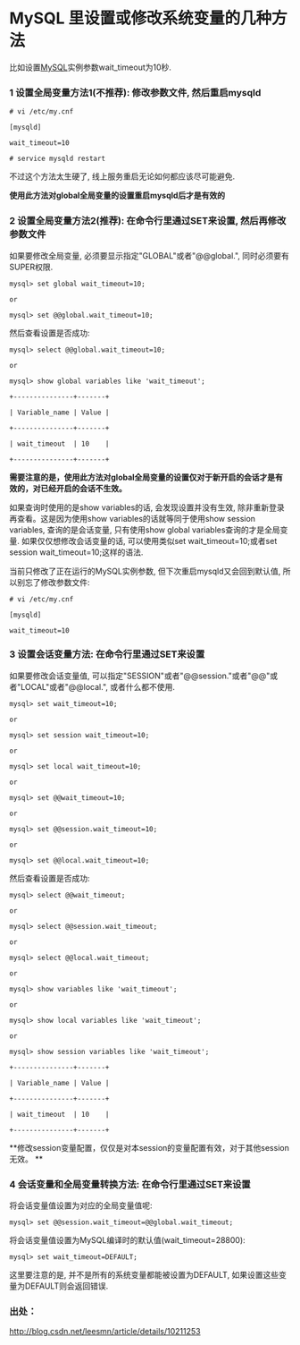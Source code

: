 # MySQL 里设置或修改系统变量的几种方法

比如设置[MySQL](http://lib.csdn.net/base/mysql)实例参数wait_timeout为10秒.

 

### 1 设置全局变量方法1(不推荐): 修改参数文件, 然后重启mysqld
```
# vi /etc/my.cnf

[mysqld]

wait_timeout=10

# service mysqld restart
```
不过这个方法太生硬了, 线上服务重启无论如何都应该尽可能避免.

 **使用此方法对global全局变量的设置重启mysqld后才是有效的**

### 2 设置全局变量方法2(推荐): 在命令行里通过SET来设置, 然后再修改参数文件

如果要修改全局变量, 必须要显示指定"GLOBAL"或者"@@global.", 同时必须要有SUPER权限. 
```
mysql> set global wait_timeout=10;

or

mysql> set @@global.wait_timeout=10;
```


然后查看设置是否成功:
```
mysql> select @@global.wait_timeout=10;

or

mysql> show global variables like 'wait_timeout';

+---------------+-------+

| Variable_name | Value |

+---------------+-------+

| wait_timeout  | 10    | 

+---------------+-------+
```
**需要注意的是，使用此方法对global全局变量的设置仅对于新开启的会话才是有效的，对已经开启的会话不生效。**

如果查询时使用的是show variables的话, 会发现设置并没有生效, 除非重新登录再查看。这是因为使用show variables的话就等同于使用show session variables, 查询的是会话变量, 只有使用show global variables查询的才是全局变量. 如果仅仅想修改会话变量的话, 可以使用类似set wait_timeout=10;或者set session wait_timeout=10;这样的语法. 

当前只修改了正在运行的MySQL实例参数, 但下次重启mysqld又会回到默认值, 所以别忘了修改参数文件:
```
# vi /etc/my.cnf

[mysqld]

wait_timeout=10
```


### 3 设置会话变量方法: 在命令行里通过SET来设置

如果要修改会话变量值, 可以指定"SESSION"或者"@@session."或者"@@"或者"LOCAL"或者"@@local.", 或者什么都不使用. 
```
mysql> set wait_timeout=10;

or

mysql> set session wait_timeout=10;

or

mysql> set local wait_timeout=10;

or

mysql> set @@wait_timeout=10;

or

mysql> set @@session.wait_timeout=10;

or

mysql> set @@local.wait_timeout=10;
```


然后查看设置是否成功:
```
mysql> select @@wait_timeout;

or

mysql> select @@session.wait_timeout;

or

mysql> select @@local.wait_timeout;

or

mysql> show variables like 'wait_timeout';

or

mysql> show local variables like 'wait_timeout';

or

mysql> show session variables like 'wait_timeout';

+---------------+-------+

| Variable_name | Value |

+---------------+-------+

| wait_timeout  | 10    | 

+---------------+-------+
```
 **修改session变量配置，仅仅是对本session的变量配置有效，对于其他session无效。 **

###  4 会话变量和全局变量转换方法: 在命令行里通过SET来设置

将会话变量值设置为对应的全局变量值呢:
```
mysql> set @@session.wait_timeout=@@global.wait_timeout;
```
将会话变量值设置为MySQL编译时的默认值(wait_timeout=28800):
```
mysql> set wait_timeout=DEFAULT;
```
这里要注意的是, 并不是所有的系统变量都能被设置为DEFAULT, 如果设置这些变量为DEFAULT则会返回错误. 

### 出处：
http://blog.csdn.net/leesmn/article/details/10211253